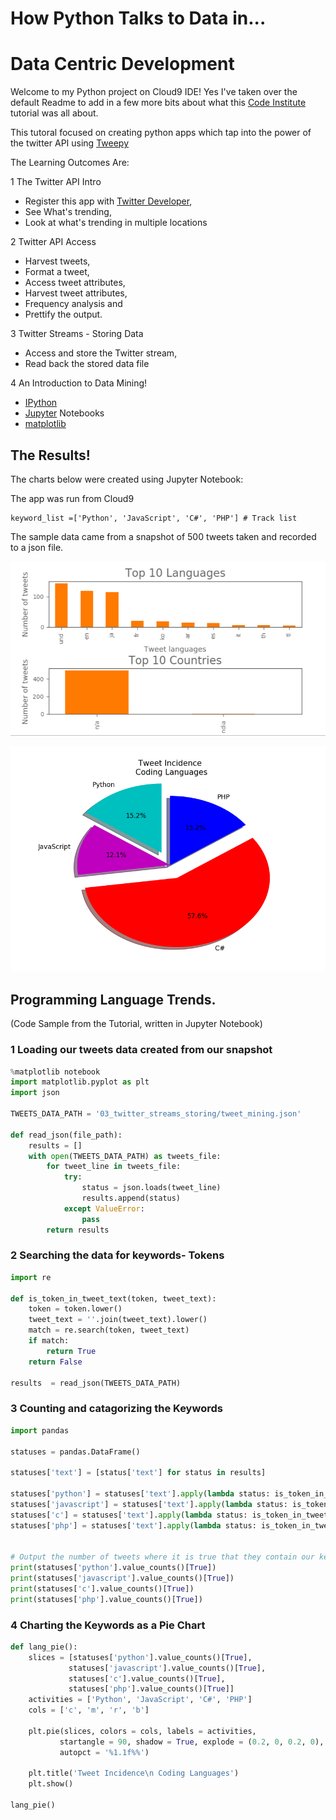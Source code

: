 # How Python Talks to Data in...
# Data Centric Development


Welcome to my Python project on Cloud9 IDE!  Yes I've taken over the default Readme
to add in a few more bits about what this [Code Institute](https://courses.codeinstitute.net/) tutorial was all about.

This tutoral focused on creating python apps which tap into the power of the twitter API using [Tweepy](http://www.tweepy.org/)

The Learning Outcomes Are:

1 The Twitter API Intro

   * Register this app with [Twitter Developer](https://developer.twitter.com), 
   * See What's trending, 
   * Look at what's trending in multiple locations
    
2 Twitter API Access

   * Harvest tweets, 
   * Format a tweet, 
   * Access tweet attributes, 
   * Harvest tweet attributes, 
   * Frequency analysis and 
   * Prettify the output.

3 Twitter Streams - Storing Data

   * Access and store the Twitter stream, 
   * Read back the stored data file
    
4 An Introduction to Data Mining!

   * [IPython](https://ipython.org/)
   * [Jupyter](http://jupyter.org/) Notebooks
   * [matplotlib](https://matplotlib.org/)

## The Results!

The charts below were created using Jupyter Notebook:

The app was run from Cloud9

```
keyword_list =['Python', 'JavaScript', 'C#', 'PHP'] # Track list
```

The sample data came from a snapshot of 500 tweets taken and recorded to a json file.

![Language Trends](https://github.com/ddeveloper72/twitter_trends/blob/master/images/twitterBarCharts.PNG "Fig 1 showing Spoken Language Trends")

![Programming Language Trends](https://github.com/ddeveloper72/twitter_trends/blob/master/images/twitterPieCharts.PNG "Fig 2 showing Programming Language Trends")

## Programming Language Trends. 
(Code Sample from the Tutorial, written in Jupyter Notebook)

### 1 Loading our tweets data created from our snapshot

```python
%matplotlib notebook
import matplotlib.pyplot as plt
import json

TWEETS_DATA_PATH = '03_twitter_streams_storing/tweet_mining.json'

def read_json(file_path):
    results = []
    with open(TWEETS_DATA_PATH) as tweets_file:
        for tweet_line in tweets_file:
            try:
                status = json.loads(tweet_line)
                results.append(status)
            except ValueError:
                pass
        return results
```

### 2 Searching the data for keywords- Tokens

```python
import re

def is_token_in_tweet_text(token, tweet_text):
    token = token.lower()
    tweet_text = ''.join(tweet_text).lower()
    match = re.search(token, tweet_text)
    if match:
        return True
    return False

results  = read_json(TWEETS_DATA_PATH)
```

### 3 Counting and catagorizing the Keywords

```python
import pandas

statuses = pandas.DataFrame()

statuses['text'] = [status['text'] for status in results]

statuses['python'] = statuses['text'].apply(lambda status: is_token_in_tweet_text('python', status))
statuses['javascript'] = statuses['text'].apply(lambda status: is_token_in_tweet_text('javascript', status))
statuses['c'] = statuses['text'].apply(lambda status: is_token_in_tweet_text('c ', status))
statuses['php'] = statuses['text'].apply(lambda status: is_token_in_tweet_text('php', status))


# Output the number of tweets where it is true that they contain our keywords
print(statuses['python'].value_counts()[True])
print(statuses['javascript'].value_counts()[True])
print(statuses['c'].value_counts()[True])
print(statuses['php'].value_counts()[True])
```

### 4 Charting the Keywords as a Pie Chart

```python
def lang_pie():
    slices = [statuses['python'].value_counts()[True],
             statuses['javascript'].value_counts()[True],
             statuses['c'].value_counts()[True],
             statuses['php'].value_counts()[True]]
    activities = ['Python', 'JavaScript', 'C#', 'PHP']
    cols = ['c', 'm', 'r', 'b']
    
    plt.pie(slices, colors = cols, labels = activities,
           startangle = 90, shadow = True, explode = (0.2, 0, 0.2, 0),
           autopct = '%1.1f%%')
    
    plt.title('Tweet Incidence\n Coding Languages')
    plt.show()
    
lang_pie()
```

